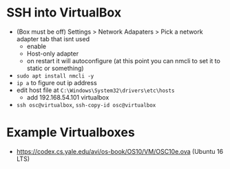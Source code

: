 # SSH into VirtualBox
- (Box must be off) Settings > Network Adapaters > Pick a network adapter tab that isnt used
    - enable
    - Host-only adapter
    - on restart it will autoconfigure (at this point you can nmcli to set it to static or something)
- `sudo apt install nmcli -y`
- `ip a` to figure out ip address
- edit host file at `C:\Windows\System32\drivers\etc\hosts`
    - add 192.168.54.101 virtualbox
- `ssh osc@virtualbox`, `ssh-copy-id osc@virtualbox`


# Example Virtualboxes
- https://codex.cs.yale.edu/avi/os-book/OS10/VM/OSC10e.ova (Ubuntu 16 LTS)
